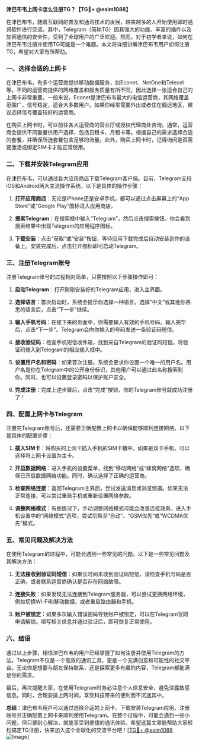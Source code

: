 **津巴布韦上网卡怎么注册TG？【TG💪+ @esim1088】**

在津巴布韦，随着互联网的普及和通讯技术的发展，越来越多的人开始使用即时通讯软件进行交流。其中，Telegram（简称TG）因其强大的功能、丰富的插件以及加密通信的安全性，受到了全球用户的广泛欢迎。然而，对于初学者来说，如何在津巴布韦注册并使用TG可能是一个难题。本文将详细讲解津巴布韦用户如何注册TG，希望对大家有所帮助。

### 一、选择合适的上网卡

在津巴布韦，有多个运营商提供移动数据服务，如Econet、NetOne和Telecel等。不同的运营商提供的网络覆盖和服务质量有所不同，因此选择一张适合自己的上网卡非常重要。一般来说，Econet是津巴布韦最大的电信运营商，其网络覆盖范围广，信号稳定，适合大多数用户。如果你经常需要外出或者住在偏远地区，建议选择信号覆盖较好的运营商。

在购买上网卡时，可以前往各大运营商的营业厅或授权代理商处咨询。通常，运营商会提供不同套餐供用户选择，包括日租卡、月租卡等。根据自己的需求选择合适的套餐，并确保所选套餐包含足够的流量。此外，购买上网卡时，记得询问是否需要激活或绑定SIM卡才能正常使用。

### 二、下载并安装Telegram应用

在津巴布韦，可以通过各大应用商店下载Telegram客户端。目前，Telegram支持iOS和Android两大主流操作系统。以下是具体的操作步骤：

1. **打开应用商店**：无论是iPhone还是安卓手机，都可以通过点击屏幕上的“App Store”或“Google Play”图标进入应用商店。
   
2. **搜索Telegram**：在搜索框中输入“Telegram”，然后点击搜索按钮。你会看到搜索结果中出现Telegram的应用程序图标。
   
3. **下载安装**：点击“获取”或“安装”按钮，等待应用下载完成后自动安装到你的设备上。安装完成后，点击打开图标即可启动Telegram。

### 三、注册Telegram账号

注册Telegram账号的过程相对简单，只需按照以下步骤操作即可：

1. **启动Telegram**：打开刚刚安装好的Telegram应用，进入主界面。
   
2. **选择语言**：首次启动时，系统会提示你选择一种语言。选择“中文”或其他你熟悉的语言后，点击“下一步”继续。
   
3. **输入手机号码**：在接下来的页面中，你需要输入有效的手机号码。输入完毕后，点击“下一步”。Telegram会向你输入的号码发送一条验证码短信。
   
4. **接收验证码**：检查手机短信收件箱，找到来自Telegram的验证码短信。将验证码输入到Telegram的相应输入框中。
   
5. **设置用户名和密码**：如果首次注册，系统会要求你设置一个唯一的用户名。用户名是你在Telegram中的公开身份标识，其他用户可以通过此名称搜索到你。同时，也可以设置登录密码以保护账户安全。
   
6. **完成注册**：完成上述步骤后，点击“完成”按钮，你的Telegram账号就成功注册了！

### 四、配置上网卡与Telegram

注册完Telegram账号后，还需要正确配置上网卡以确保能够顺利连接网络。以下是具体的配置步骤：

1. **插入SIM卡**：将购买的上网卡插入手机的SIM卡槽中。如果是双卡手机，可以选择将上网卡设置为主卡。
   
2. **开启数据网络**：进入手机的设置菜单，找到“移动网络”或“蜂窝网络”选项，确保已开启数据网络功能。同时，确认选择了正确的运营商。
   
3. **检查网络连接**：返回Telegram主界面，尝试发送消息或浏览频道。如果无法正常连接，可以尝试重启手机或重新设置网络参数。
   
4. **调整网络模式**：有些情况下，手动调整网络模式可能会改善连接效果。进入手机设置中的“网络模式”选项，尝试切换至“自动”、“GSM优先”或“WCDMA优先”模式。

### 五、常见问题及解决方法

在使用Telegram的过程中，可能会遇到一些常见的问题。以下是一些常见问题及其解决方法：

1. **无法接收到验证码短信**：如果长时间未收到验证码短信，请检查手机号码是否正确，或者联系运营商确认是否存在网络故障。
   
2. **连接失败**：如果发现无法连接到Telegram服务器，可以尝试更换网络环境，例如切换Wi-Fi和移动数据，或者重启路由器和手机。
   
3. **账户被锁定**：如果多次输入错误密码导致账户被锁定，可以在Telegram官网申请解锁。填写相关信息并通过验证后，即可恢复正常使用。

### 六、结语

通过以上步骤，相信津巴布韦的用户已经掌握了如何注册并使用Telegram的方法。Telegram不仅是一个高效的通讯工具，更是一个充满创意和可能性的社交平台。无论你是想要与朋友保持联系，还是探索更多有趣的内容，Telegram都能满足你的需求。

最后，再次提醒大家，在使用Telegram时务必注意个人信息安全，避免泄露敏感信息。同时，合理安排上网时间，享受科技带来的便利而不沉迷其中。

**总结**：津巴布韦用户可以通过选择合适的上网卡、下载安装Telegram应用、注册账号并正确配置上网卡来顺利使用Telegram。在整个过程中，可能会遇到一些小问题，但只要耐心解决，就能享受到便捷的通讯体验。希望这篇文章能帮助大家轻松搞定TG注册，快来加入这个全球化的交流平台吧！[[TG💪+ @esim1088](https://t.me/s/esim1088) ![Image](https://i.postimg.cc/4NQfJmqS/Snipaste-2025-05-13-00-14-12.png)]